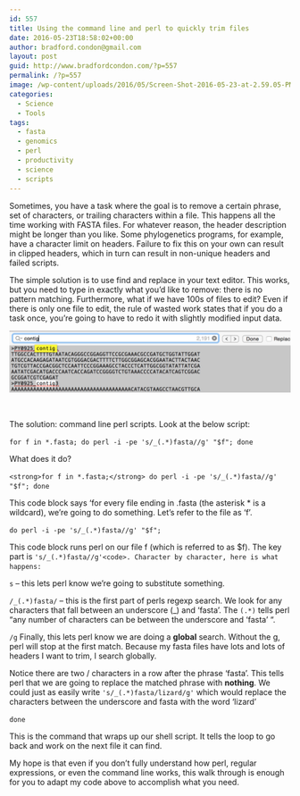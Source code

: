 ```yaml
---
id: 557
title: Using the command line and perl to quickly trim files
date: 2016-05-23T18:58:02+00:00
author: bradford.condon@gmail.com
layout: post
guid: http://www.bradfordcondon.com/?p=557
permalink: /?p=557
image: /wp-content/uploads/2016/05/Screen-Shot-2016-05-23-at-2.59.05-PM.png
categories:
  - Science
  - Tools
tags:
  - fasta
  - genomics
  - perl
  - productivity
  - science
  - scripts
---
```

Sometimes, you have a task where the goal is to remove a certain phrase, set of characters, or trailing characters within a file. This happens all the time working with FASTA files. For whatever reason, the header description might be longer than you like. Some phylogenetics programs, for example, have a character limit on headers. Failure to fix this on your own can result in clipped headers, which in turn can result in non-unique headers and failed scripts.

The simple solution is to use find and replace in your text editor. This works, but you need to type in exactly what you&#8217;d like to remove: there is no pattern matching. Furthermore, what if we have 100s of files to edit? Even if there is only one file to edit, the rule of wasted work states that if you do a task once, you&#8217;re going to have to redo it with slightly modified input data.

![manually searching files works, but it can be easier to automate at the command line](/wp-content/uploads/2016/05/Screen-Shot-2016-05-23-at-2.54.18-PM.png)

&nbsp;

The solution: command line perl scripts. Look at the below script:

`for f in *.fasta; do perl -i -pe 's/_(.*)fasta//g' "$f"; done`

What does it do?

`<strong>for f in *.fasta;</strong> do perl -i -pe 's/_(.*)fasta//g' "$f"; done`

This code block says &#8216;for every file ending in .fasta (the asterisk * is a wildcard), we&#8217;re going to do something. Let&#8217;s refer to the file as &#8216;f&#8217;.

`do perl -i -pe 's/_(.*)fasta//g' "$f";`

This code block runs perl on our file f (which is referred to as $f). The key part is `'s/_(.*)fasta//g'<code>. Character by character, here is what happens:`</code>

 `s` &#8211; this lets perl know we&#8217;re going to substitute something.
  
`/_(.*)fasta/` &#8211; this is the first part of perls regexp search. We look for any characters that fall between an underscore (_) and &#8216;fasta&#8217;. The `(.*)` tells perl &#8220;any number of characters can be between the underscore and &#8216;fasta&#8217; &#8220;.

`/g` Finally, this lets perl know we are doing a **global** search. Without the g, perl will stop at the first match. Because my fasta files have lots and lots of headers I want to trim, I search globally.

Notice there are two / characters in a row after the phrase &#8216;fasta&#8217;. This tells perl that we are going to replace the matched phrase with **nothing**. We could just as easily write `'s/_(.*)fasta/lizard/g'` which would replace the characters between the underscore and fasta with the word &#8216;lizard&#8217;

`done`

This is the command that wraps up our shell script. It tells the loop to go back and work on the next file it can find.

My hope is that even if you don&#8217;t fully understand how perl, regular expressions, or even the command line works, this walk through is enough for you to adapt my code above to accomplish what you need.